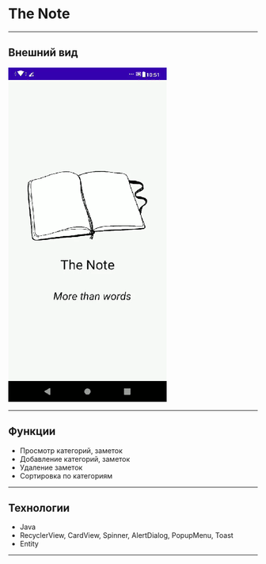 # The Note
___

## Внешний вид ##
![](https://github.com/Viktoriiiii/Note/blob/master/TheNote.gif)

___

## Функции ##
* Просмотр категорий, заметок
* Добавление категорий, заметок
* Удаление заметок
* Сортировка по категориям

___

## Технологии ##
* Java
* RecyclerView, CardView, Spinner, AlertDialog, PopupMenu, Toast
* Entity

___ 
